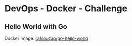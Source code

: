 # DevOps - Docker - Challenge

## Hello World with Go
Docker Image: [rafsouzap/go-hello-world](https://hub.docker.com/repository/docker/rafsouzap/go-hello-world)
